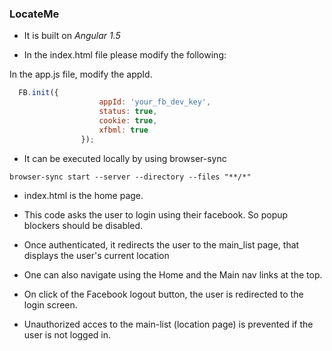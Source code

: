 ### LocateMe

* It is built on *Angular 1.5*

* In the index.html file please modify the following:

<script src="https://maps.googleapis.com/maps/api/js?key=<your-google-map-dev-key>"></script>

In the app.js file, modify the appId.

```javascript
  FB.init({
                    appId: 'your_fb_dev_key',
                    status: true,
                    cookie: true,
                    xfbml: true
                });
```

* It can be executed locally by using browser-sync

`browser-sync start --server --directory --files "**/*"`

* index.html is the home page.

* This code asks the user to login using their facebook. So popup blockers should be disabled.

* Once authenticated, it redirects the user to the main_list page, that displays the user's current location

* One can also navigate using the Home and the Main nav links at the top.

* On click of the Facebook logout button, the user is redirected to the login screen. 

* Unauthorized acces to the main-list (location page) is prevented if the user is not logged in.

